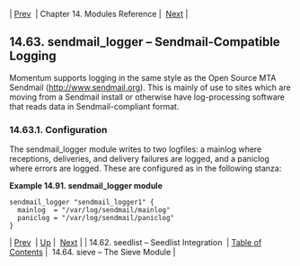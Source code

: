 | [Prev](modules.seedlist)  | Chapter 14. Modules Reference |  [Next](modules.sieve.php) |

## 14.63. sendmail_logger – Sendmail-Compatible Logging

<a class="indexterm" name="idp21200160"></a>

Momentum supports logging in the same style as the Open Source MTA Sendmail (http://www.sendmail.org). This is mainly of use to sites which are moving from a Sendmail install or otherwise have log-processing software that reads data in Sendmail-compliant format.

### 14.63.1. Configuration

The sendmail_logger module writes to two logfiles: a mainlog where receptions, deliveries, and delivery failures are logged, and a paniclog where errors are logged. These are configured as in the following stanza:

<a name="example.sendmail_logger.3"></a>

**Example 14.91. sendmail_logger module**

```
sendmail_logger "sendmail_logger1" {
  mainlog  = "/var/log/sendmail/mainlog"
  paniclog = "/var/log/sendmail/paniclog"
}
```

| [Prev](modules.seedlist)  | [Up](modules.php) |  [Next](modules.sieve.php) |
| 14.62. seedlist – Seedlist Integration  | [Table of Contents](index) |  14.64. sieve – The Sieve Module |
